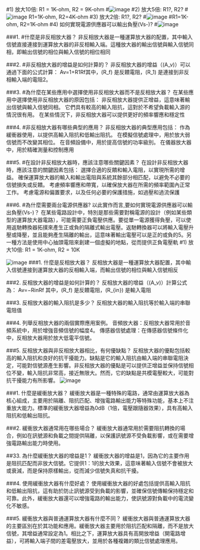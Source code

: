 #1) 放大10倍: R1 = 1K-ohm, R2 = 9K-ohm
#![image](https://github.com/jeter013/EC2024/assets/162288915/c9789054-69b0-4dc8-80b3-493113f1d224)
#2) 放大5倍: R1?, R2?
#![image](https://github.com/jeter013/EC2024/assets/162288915/6844a435-8107-4442-8040-e145e1076921)
R1=1K-ohm, R2=4K-ohm
#3) 放大2倍: R1?, R2?
#![image](https://github.com/jeter013/EC2024/assets/162288915/12c0304b-cfca-4ff2-a5b9-3c34693bd0eb)
#R1=1K-ohm, R2=1K-ohm
#4) 如何實現電源供應器可以輸出負壓(Vs-)?
#![image](https://github.com/jeter013/EC2024/assets/162288915/23481f1e-2ad1-4b62-8b29-5c3a40273450)

###1. #什麼是非反相放大器？
非反相放大器是一種運算放大器的配置，其中輸入信號直接連接到運算放大器的非反相輸入端。這種放大器的輸出信號與輸入信號同相，即輸出信號的相位與輸入信號的相位相同

###2. #非反相放大器的增益是如何計算的？
非反相放大器的增益（(A_v)）可以通過下面的公式計算：
Av​=1+R1​Rf​​
其中，(R_f) 是反饋電阻，(R_1) 是連接到非反相輸入端的電阻2。

###3. #為什麼在某些應用中選擇使用非反相放大器而不是反相放大器？
在某些應用中選擇使用非反相放大器的原因包括：
非反相放大器提供正增益，這意味著輸出信號與輸入信號同相。
它們具有較高的輸入阻抗，這對於不希望負載輸入源的情況很有用。
在某些情況下，非反相放大器可以提供更好的頻率響應和穩定性

###4. #非反相放大器有哪些典型的應用？
非反相放大器的典型應用包括：
作為緩衝器使用，以提供高輸入阻抗和低輸出阻抗。
在模擬信號處理中，用於放大弱信號而不改變其相位。
在音頻設備中，用於提高信號的功率級別。
在儀器放大器中，用於精確測量和控制應用

###5. #在設計非反相放大器時，應該注意哪些關鍵因素？
在設計非反相放大器時，應該注意的關鍵因素包括：
選擇合適的反饋和輸入電阻，以實現所需的增益。
確保運算放大器的輸入和輸出電阻與系統其餘部分相匹配，以避免不必要的信號損失或反饋。
考慮頻率響應和帶寬，以確保放大器在所需的頻率範圍內正常工作。
考慮電源和偏置要求，以及任何必要的保護措施，如過壓和過流保護

###6. #為什麼需要兩台電源供應器? 以此實作而言,要如何實現電源供應器可以輸出負壓(Vs-)？
在某些電路設計中，特別是那些需要對稱電源的設計（例如某些類型的運算放大器電路），可能需要正負電壓供應。要從單一電源獲得負壓，可以使用返馳轉換器拓撲來產生正或負的隔離式輸出電壓。返馳轉換器可以將輸入電壓升壓或降壓，並且能夠產生隔離的輸出，這意味著輸出電壓可以是正的或負的5。另一種方法是使用中心抽頭電阻來創建一個虛擬的地點，從而提供正負電壓軌
#1) 放大10倍: R1 = 1K-ohm, R2 = 10K

![image](https://github.com/jeter013/EC2024/assets/162288915/978e0f49-6280-43a6-8677-ec9d6171a1ea)
###1. 什麼是反相放大器？
反相放大器是一種運算放大器配置，其中輸入信號連接到運算放大器的反相輸入端，而輸出信號的相位與輸入信號相反

###2. 反相放大器的增益是如何計算的？
反相放大器的增益（(A_v)）計算公式為：
Av​=−Rin​Rf​​
其中，(R_f) 是反饋電阻，(R_{in}) 是輸入電阻

###3. 反相放大器的輸入阻抗是多少？
反相放大器的輸入阻抗等於輸入端的串聯電阻值

###4. 列舉反相放大器的兩個實際應用案例。
音頻放大器：反相放大器常用於音頻系統中，用於增強音頻信號的幅度4。
傳感器信號處理：在傳感器信號條件化中，反相放大器用於放大低電平信號。

###5. 反相放大器與非反相放大器相比，有何優缺點？
反相放大器的優點包括較高的輸入阻抗和良好的抗干擾能力。缺點是它的輸入阻抗由輸入端的串聯電阻決定，可能對信號源產生影響。非反相放大器的優點是可以提供正增益並保持信號相位不變，輸入阻抗非常高，接近無限大。然而，它的缺點是共模電壓較大，可能對抗干擾能力有所影響。
![image](https://github.com/jeter013/EC2024/assets/162288915/a5bde1c6-cc77-42b8-8fe0-cfb1272107a0)

###1. 什麼是緩衝放大器？
緩衝放大器是一種特殊的電路，通常由運算放大器為核心組成，主要用於隔離、阻抗匹配、增強電路輸出能力等特殊功能，基本上不注重放大能力。標準的緩衝放大器增益為0dB（1倍，電壓跟隨器效果），具有高輸入阻抗和低輸出阻抗。

###2. 緩衝放大器通常用在哪些場合？
緩衝放大器通常用於需要阻抗轉換的場合，例如在訊號源和負載之間提供隔離，以保護訊號源不受負載影響，或在需要增強電路輸出能力時使用。

##33. 為什麼緩衝放大器的增益是1？
緩衝放大器的增益是1，因為它的主要作用是阻抗匹配而非放大信號。它提供1：1的放大效果，這意味著輸入信號不會被放大或衰減，而是保持原樣輸出，從而減少信號失真和抗干擾。

###4. 使用緩衝放大器有什麼好處？
使用緩衝放大器的好處包括提供高輸入阻抗和低輸出阻抗，這有助於防止訊號源受到負載的影響，並確保信號傳輸保持穩定和可靠。此外，緩衝放大器還可以增強電路的輸出能力，使訊號源對負載中的電流變化不敏感。

###5. 緩衝放大器與普通運算放大器有什麼不同？
緩衝放大器與普通運算放大器的主要區別在於其功能和應用。緩衝放大器主要用於阻抗匹配和隔離，而不是放大信號，其增益通常設定為1。相比之下，運算放大器具有高開放增益（開電路增益），可將輸入端子間的差電壓放大，並用於各種複雜的類比信號處理應用。

